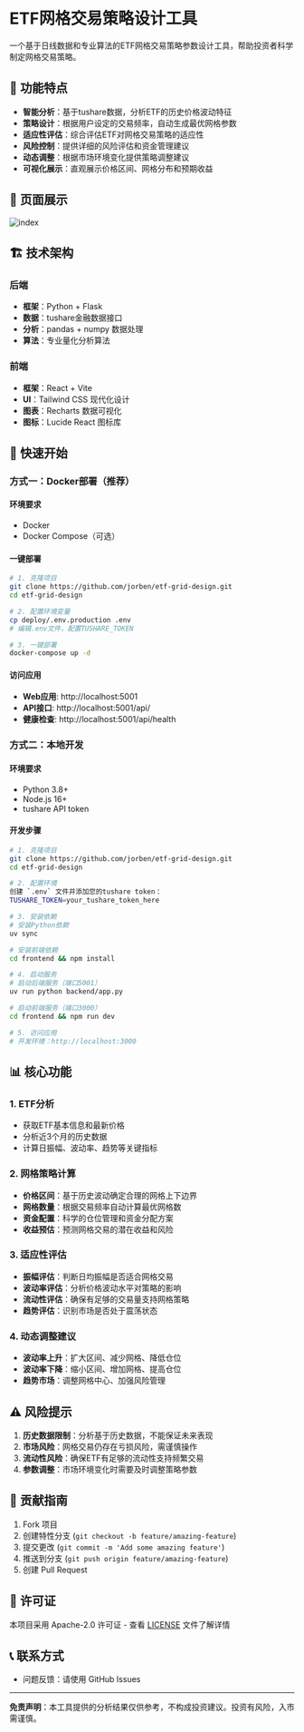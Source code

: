 # ETF网格交易策略设计工具

一个基于日线数据和专业算法的ETF网格交易策略参数设计工具，帮助投资者科学制定网格交易策略。

## 🎯 功能特点

- **智能分析**：基于tushare数据，分析ETF的历史价格波动特征
- **策略设计**：根据用户设定的交易频率，自动生成最优网格参数
- **适应性评估**：综合评估ETF对网格交易策略的适应性
- **风险控制**：提供详细的风险评估和资金管理建议
- **动态调整**：根据市场环境变化提供策略调整建议
- **可视化展示**：直观展示价格区间、网格分布和预期收益

## 🌟 页面展示

![index](https://raw.githubusercontent.com/jorben/etf-grid-design/refs/heads/master/screenshot/etfer-inidex.png)

## 🏗️ 技术架构

### 后端

- **框架**：Python + Flask
- **数据**：tushare金融数据接口
- **分析**：pandas + numpy 数据处理
- **算法**：专业量化分析算法

### 前端

- **框架**：React + Vite
- **UI**：Tailwind CSS 现代化设计
- **图表**：Recharts 数据可视化
- **图标**：Lucide React 图标库

## 🚀 快速开始

### 方式一：Docker部署（推荐）

#### 环境要求

- Docker
- Docker Compose（可选）

#### 一键部署

```bash
# 1. 克隆项目
git clone https://github.com/jorben/etf-grid-design.git
cd etf-grid-design

# 2. 配置环境变量
cp deploy/.env.production .env
# 编辑.env文件，配置TUSHARE_TOKEN

# 3. 一键部署
docker-compose up -d
```

#### 访问应用

- **Web应用**: http://localhost:5001
- **API接口**: http://localhost:5001/api/
- **健康检查**: http://localhost:5001/api/health

### 方式二：本地开发

#### 环境要求

- Python 3.8+
- Node.js 16+
- tushare API token

#### 开发步骤

```bash
# 1. 克隆项目
git clone https://github.com/jorben/etf-grid-design.git
cd etf-grid-design

# 2. 配置环境
创建 `.env` 文件并添加您的tushare token：
TUSHARE_TOKEN=your_tushare_token_here

# 3. 安装依赖
# 安装Python依赖
uv sync

# 安装前端依赖
cd frontend && npm install

# 4. 启动服务
# 启动后端服务（端口5001）
uv run python backend/app.py

# 启动前端服务（端口3000）
cd frontend && npm run dev

# 5. 访问应用
# 开发环境：http://localhost:3000
```

## 📊 核心功能

### 1. ETF分析

- 获取ETF基本信息和最新价格
- 分析近3个月的历史数据
- 计算日振幅、波动率、趋势等关键指标

### 2. 网格策略计算

- **价格区间**：基于历史波动确定合理的网格上下边界
- **网格数量**：根据交易频率自动计算最优网格数
- **资金配置**：科学的仓位管理和资金分配方案
- **收益预估**：预测网格交易的潜在收益和风险

### 3. 适应性评估

- **振幅评估**：判断日均振幅是否适合网格交易
- **波动率评估**：分析价格波动水平对策略的影响
- **流动性评估**：确保有足够的交易量支持网格策略
- **趋势评估**：识别市场是否处于震荡状态

### 4. 动态调整建议

- **波动率上升**：扩大区间、减少网格、降低仓位
- **波动率下降**：缩小区间、增加网格、提高仓位
- **趋势市场**：调整网格中心、加强风险管理

## ⚠️ 风险提示

1. **历史数据限制**：分析基于历史数据，不能保证未来表现
2. **市场风险**：网格交易仍存在亏损风险，需谨慎操作
3. **流动性风险**：确保ETF有足够的流动性支持频繁交易
4. **参数调整**：市场环境变化时需要及时调整策略参数

## 🤝 贡献指南

1. Fork 项目
2. 创建特性分支 (`git checkout -b feature/amazing-feature`)
3. 提交更改 (`git commit -m 'Add some amazing feature'`)
4. 推送到分支 (`git push origin feature/amazing-feature`)
5. 创建 Pull Request

## 📄 许可证

本项目采用 Apache-2.0 许可证 - 查看 [LICENSE](LICENSE) 文件了解详情

## 📞 联系方式

- 问题反馈：请使用 GitHub Issues

---

**免责声明**：本工具提供的分析结果仅供参考，不构成投资建议。投资有风险，入市需谨慎。
